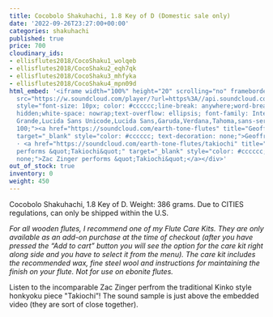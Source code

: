 ```yaml
---
title: Cocobolo Shakuhachi, 1.8 Key of D (Domestic sale only)
date: '2022-09-26T23:27:00+00:00'
categories: shakuhachi
published: true
price: 700
cloudinary_ids:
- ellisflutes2018/CocoShaku1_wolqeb
- ellisflutes2018/CocoShaku2_eqh7qk
- ellisflutes2018/CocoShaku3_mhfyka
- ellisflutes2018/CocoShaku4_mpn09d
html_embed: '<iframe width="100%" height="20" scrolling="no" frameborder="no" allow="autoplay"
  src="https://w.soundcloud.com/player/?url=https%3A//api.soundcloud.com/tracks/879684958&color=%23ff5500&inverse=false&auto_play=false&show_user=true"></iframe><div
  style="font-size: 10px; color: #cccccc;line-break: anywhere;word-break: normal;overflow:
  hidden;white-space: nowrap;text-overflow: ellipsis; font-family: Interstate,Lucida
  Grande,Lucida Sans Unicode,Lucida Sans,Garuda,Verdana,Tahoma,sans-serif;font-weight:
  100;"><a href="https://soundcloud.com/earth-tone-flutes" title="Geoffrey Ellis Flutes"
  target="_blank" style="color: #cccccc; text-decoration: none;">Geoffrey Ellis Flutes</a>
  · <a href="https://soundcloud.com/earth-tone-flutes/takiochi" title="Zac Zinger
  performs &quot;Takiochi&quot;" target="_blank" style="color: #cccccc; text-decoration:
  none;">Zac Zinger performs &quot;Takiochi&quot;</a></div>'
out_of_stock: true
inventory: 0
weight: 450
---
```


Cocobolo Shakuhachi, 1.8 Key of D.  Weight: 386 grams.  Due to CITIES regulations, can only be shipped within the U.S.

*For all wooden flutes, I recommend one of my Flute Care Kits.  They are only available as an add-on purchase at the time of checkout (after you have pressed the “Add to cart” button you will see the option for the care kit right along side and you have to select it from the menu). The care kit includes the recommended wax, fine steel wool and instructions for maintaining the finish on your flute.  Not for use on ebonite flutes.*

Listen to the incomparable Zac Zinger perfrom the traditional Kinko style honkyoku piece "Takiochi”!  The sound sample is just above the embedded video (they are sort of close together).
